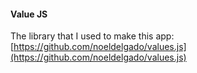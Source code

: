 #### Value JS

The library that I used to make this app:
[https://github.com/noeldelgado/values.js](https://github.com/noeldelgado/values.js)

